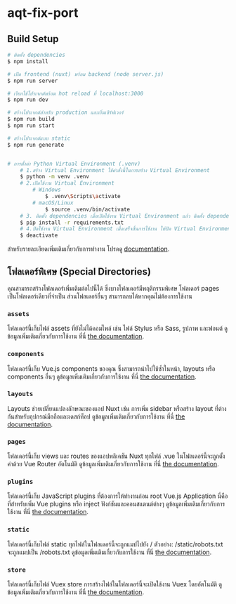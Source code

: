 # aqt-fix-port

## Build Setup

```bash
# ติดตั้ง dependencies
$ npm install

# เปิด frontend (nuxt) พร้อม backend (node server.js)
$ npm run server

# เรียกใช้โปรเจกต์พร้อม hot reload ที่ localhost:3000
$ npm run dev

# สร้างโปรเจกต์สำหรับ production และเริ่มเซิร์ฟเวอร์
$ npm run build
$ npm run start

# สร้างโปรเจกต์แบบ static
$ npm run generate


# การตั้งค่า Python Virtual Environment (.venv)
    # 1.สร้าง Virtual Environment ใช้คำสั่งนี้ในการสร้าง Virtual Environment
    $ python -m venv .venv
    # 2.เปิดใช้งาน Virtual Environment
        # Windows 
            $ .venv\Scripts\activate
        # macOS/Linux
            $ source .venv/bin/activate
    # 3. ติดตั้ง dependencies เมื่อเปิดใช้งาน Virtual Environment แล้ว ติดตั้ง dependencies ทั้งหมดจากไฟล์ requirements.txt
    $ pip install -r requirements.txt
    # 4.ปิดใช้งาน Virtual Environment เมื่อเสร็จสิ้นการใช้งาน ให้ปิด Virtual Environment ด้วยคำสั่ง
    $ deactivate
```

สำหรับรายละเอียดเพิ่มเติมเกี่ยวกับการทำงาน โปรดดู [documentation](https://nuxtjs.org).

## โฟลเดอร์พิเศษ (Special Directories)

คุณสามารถสร้างโฟลเดอร์เพิ่มเติมต่อไปนี้ได้ ซึ่งบางโฟลเดอร์มีพฤติกรรมพิเศษ โฟลเดอร์ pages เป็นโฟลเดอร์เดียวที่จำเป็น ส่วนโฟลเดอร์อื่นๆ สามารถลบได้หากคุณไม่ต้องการใช้งาน

### `assets`

โฟลเดอร์นี้เก็บไฟล์ assets ที่ยังไม่ได้คอมไพล์ เช่น ไฟล์ Stylus หรือ Sass, รูปภาพ และฟอนต์
ดูข้อมูลเพิ่มเติมเกี่ยวกับการใช้งาน ที่นี่ [the documentation](https://nuxtjs.org/docs/2.x/directory-structure/assets).

### `components`

โฟลเดอร์นี้เก็บ Vue.js components ของคุณ ซึ่งสามารถนำไปใช้ซ้ำในหน้า, layouts หรือ components อื่นๆ
ดูข้อมูลเพิ่มเติมเกี่ยวกับการใช้งาน ที่นี่ [the documentation](https://nuxtjs.org/docs/2.x/directory-structure/components).

### `layouts`

Layouts ช่วยเปลี่ยนแปลงลักษณะของแอป Nuxt เช่น การเพิ่ม sidebar หรือสร้าง layout ที่ต่างกันสำหรับอุปกรณ์มือถือและเดสก์ท็อป
ดูข้อมูลเพิ่มเติมเกี่ยวกับการใช้งาน ที่นี่ [the documentation](https://nuxtjs.org/docs/2.x/directory-structure/layouts).


### `pages`

โฟลเดอร์นี้เก็บ views และ routes ของแอปพลิเคชัน Nuxt ทุกไฟล์ .vue ในโฟลเดอร์นี้จะถูกตั้งค่าด้วย Vue Router อัตโนมัติ
ดูข้อมูลเพิ่มเติมเกี่ยวกับการใช้งาน ที่นี่ [the documentation](https://nuxtjs.org/docs/2.x/get-started/routing).

### `plugins`

โฟลเดอร์นี้เก็บ JavaScript plugins ที่ต้องการให้ทำงานก่อน root Vue.js Application นี่คือที่สำหรับเพิ่ม Vue plugins หรือ inject ฟังก์ชันและคอนสแตนต์ต่างๆ
ดูข้อมูลเพิ่มเติมเกี่ยวกับการใช้งาน ที่นี่ [the documentation](https://nuxtjs.org/docs/2.x/directory-structure/plugins).

### `static`

โฟลเดอร์นี้เก็บไฟล์ static ทุกไฟล์ในโฟลเดอร์นี้จะถูกแมปไปยัง /
ตัวอย่าง: /static/robots.txt จะถูกแมปเป็น /robots.txt
ดูข้อมูลเพิ่มเติมเกี่ยวกับการใช้งาน ที่นี่ [the documentation](https://nuxtjs.org/docs/2.x/directory-structure/static).

### `store`

โฟลเดอร์นี้เก็บไฟล์ Vuex store การสร้างไฟล์ในโฟลเดอร์นี้จะเปิดใช้งาน Vuex โดยอัตโนมัติ
ดูข้อมูลเพิ่มเติมเกี่ยวกับการใช้งาน ที่นี่ [the documentation](https://nuxtjs.org/docs/2.x/directory-structure/store).
